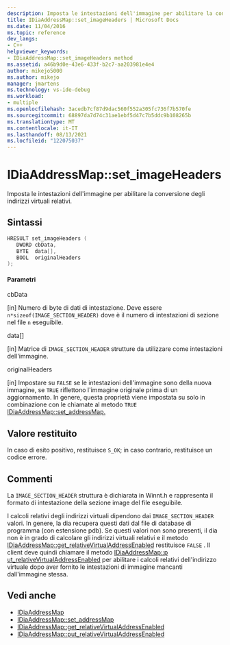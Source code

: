 ```yaml
---
description: Imposta le intestazioni dell'immagine per abilitare la conversione degli indirizzi virtuali relativi.
title: IDiaAddressMap::set_imageHeaders | Microsoft Docs
ms.date: 11/04/2016
ms.topic: reference
dev_langs:
- C++
helpviewer_keywords:
- IDiaAddressMap::set_imageHeaders method
ms.assetid: a46b9d0e-43e6-433f-b2c7-aa203981e4e4
author: mikejo5000
ms.author: mikejo
manager: jmartens
ms.technology: vs-ide-debug
ms.workload:
- multiple
ms.openlocfilehash: 3acedb7cf87d9dac560f552a305fc736f7b570fe
ms.sourcegitcommit: 68897da7d74c31ae1ebf5d47c7b5ddc9b108265b
ms.translationtype: MT
ms.contentlocale: it-IT
ms.lasthandoff: 08/13/2021
ms.locfileid: "122075037"
---
```

# <a name="idiaaddressmapset_imageheaders"></a>IDiaAddressMap::set_imageHeaders
Imposta le intestazioni dell'immagine per abilitare la conversione degli indirizzi virtuali relativi.

## <a name="syntax"></a>Sintassi

```C++
HRESULT set_imageHeaders ( 
   DWORD cbData,
   BYTE  data[],
   BOOL  originalHeaders
);
```

#### <a name="parameters"></a>Parametri
 cbData

[in] Numero di byte di dati di intestazione. Deve essere `n*sizeof(IMAGE_SECTION_HEADER)` dove è il numero di intestazioni di sezione nel file `n` eseguibile.

 data[]

[in] Matrice di  `IMAGE_SECTION_HEADER` strutture da utilizzare come intestazioni dell'immagine.

 originalHeaders

[in] Impostare su `FALSE` se le intestazioni dell'immagine sono della nuova immagine, se `TRUE` riflettono l'immagine originale prima di un aggiornamento. In genere, questa proprietà viene impostata su solo in combinazione con le chiamate al metodo `TRUE` [IDiaAddressMap::set_addressMap.](../../debugger/debug-interface-access/idiaaddressmap-set-addressmap.md)

## <a name="return-value"></a>Valore restituito
 In caso di esito positivo, restituisce `S_OK`; in caso contrario, restituisce un codice errore.

## <a name="remarks"></a>Commenti
 La `IMAGE_SECTION_HEADER` struttura è dichiarata in Winnt.h e rappresenta il formato di intestazione della sezione image del file eseguibile.

 I calcoli relativi degli indirizzi virtuali dipendono dai `IMAGE_SECTION_HEADER` valori. In genere, la dia recupera questi dati dal file di database di programma (con estensione pdb). Se questi valori non sono presenti, il dia non è in grado di calcolare gli indirizzi virtuali relativi e il metodo [IDiaAddressMap::get_relativeVirtualAddressEnabled](../../debugger/debug-interface-access/idiaaddressmap-get-relativevirtualaddressenabled.md) restituisce `FALSE` . Il client deve quindi chiamare il metodo [IDiaAddressMap::p ut_relativeVirtualAddressEnabled](../../debugger/debug-interface-access/idiaaddressmap-put-relativevirtualaddressenabled.md) per abilitare i calcoli relativi dell'indirizzo virtuale dopo aver fornito le intestazioni di immagine mancanti dall'immagine stessa.

## <a name="see-also"></a>Vedi anche
- [IDiaAddressMap](../../debugger/debug-interface-access/idiaaddressmap.md)
- [IDiaAddressMap::set_addressMap](../../debugger/debug-interface-access/idiaaddressmap-set-addressmap.md)
- [IDiaAddressMap::get_relativeVirtualAddressEnabled](../../debugger/debug-interface-access/idiaaddressmap-get-relativevirtualaddressenabled.md)
- [IDiaAddressMap::put_relativeVirtualAddressEnabled](../../debugger/debug-interface-access/idiaaddressmap-put-relativevirtualaddressenabled.md)
